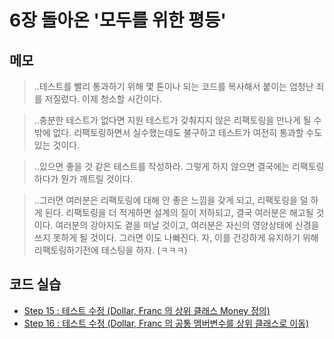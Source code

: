 # 6장 돌아온 '모두를 위한 평등'


## 메모

> ..테스트를 빨리 통과하기 위해 몇 톤이나 되는 코드를 복사해서 붙이는 엄청난 죄를 저질렀다. 이제 청소할 시간이다.

> ..충분한 테스트가 없다면 지원 테스트가 갖춰지지 않은 리팩토링을 만나게 될 수밖에 없다. 리팩토링하면서 실수했는데도 불구하고 테스트가 여전히 통과할 수도 있는 것이다.

> ..있으면 좋을 것 같은 테스트를 작성하라. 그렇게 하지 않으면 결국에는 리팩토링하다가 뭔가 깨트릴 것이다.

> ..그러면 여러분은 리팩토링에 대해 안 좋은 느낌을 갖게 되고, 리팩토링을 덜 하게 된다. 리팩토링을 더 적게하면 설계의 질이 저하되고, 결국 여러분은 해고될 것이다. 여러분의 강아지도 곁을 떠날 것이고, 여러분은 자신의 영양상태에 신경을 쓰지 못하게 될 것이다. 그러면 이도 나빠진다. 자, 이를 건강하게 유지하기 위해 리팩토링하기전에 테스팅을 하자. (ㅋㅋㅋ)


## 코드 실습

- [Step 15 : 테스트 수정 (Dollar, Franc 의 상위 클래스 Money 정의)](./step15.test.js)
- [Step 16 : 테스트 수정 (Dollar, Franc 의 공통 멤버변수를 상위 클래스로 이동)](./step16.test.js)

